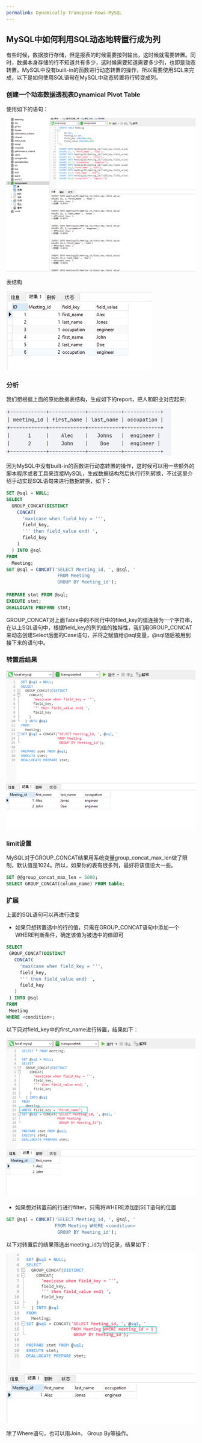 ```yaml
---
permalink: Dynamically-Transpose-Rows-MySQL
---
```


## MySQL中如何利用SQL动态地转置行成为列
有些时候，数据按行存储，但是报表的时候需要按列输出，这时候就需要转置。同时，数据本身存储的行不知道共有多少，这时候需要知道需要多少列，也即是动态转置。MySQL中没有built-in的函数进行动态转置的操作，所以需要使用SQL来完成，以下是如何使用SQL语句在MySQL中动态转置将行转变成列。

### 创建一个动态数据透视表Dynamical Pivot Table

使用如下的语句：

![](/assets/img/blogs/2021-05-06/createDynamicalTable.png)

表结构

![](/assets/img/blogs/2021-05-06/createDynamicalTable1.png)



### 分析

我们想根据上面的原始数据表结构，生成如下的report，把人和职业对应起来:

![](/assets/img/blogs/2021-05-06/expectedResult.png)

因为MySQL中没有built-in的函数进行动态转置的操作，这时候可以用一些额外的脚本程序或者工具来连接MySQL，生成数据结构然后执行行列转换，不过这里介绍手动实现SQL语句来进行数据转换，如下：

```sql
SET @sql = NULL;
SELECT
  GROUP_CONCAT(DISTINCT
    CONCAT(
      'max(case when field_key = ''',
      field_key,
      ''' then field_value end) ',
      field_key
    )
  ) INTO @sql
FROM
  Meeting;
SET @sql = CONCAT('SELECT Meeting_id, ', @sql, ' 
                   FROM Meeting 
                   GROUP BY Meeting_id');

PREPARE stmt FROM @sql;
EXECUTE stmt;
DEALLOCATE PREPARE stmt;
```

GROUP_CONCAT对上面Table中的不同行中的filed_key的值连接为一个字符串，在以上SQL语句中，根据field_key的列的值的独特性，我们用GROUP_CONCAT来动态创建Select后面的Case语句，并将之赋值给@sql变量，@sql随后被用到接下来的语句中。



### 转置后结果

![](/assets/img/blogs/2021-05-06/tranpose.png)



### limit设置

MySQL对于GROUP_CONCAT结果用系统变量group_concat_max_len做了限制，默认值是1024。所以，如果你的表有很多列，最好将该值设大一些。

```sql
SET @@group_concat_max_len = 5000;
SELECT GROUP_CONCAT(column_name) FROM table;
```



### 扩展

上面的SQL语句可以再进行改变
* 如果只想转置选中的行的值，只需在GROUP_CONCAT语句中添加一个WHERE判断条件，确定该值为被选中的值即可

 ```sql
SELECT
  GROUP_CONCAT(DISTINCT
    CONCAT(
      'max(case when field_key = ''',
      field_key,
      ''' then field_value end) ',
      field_key
    )
  ) INTO @sql
FROM
  Meeting
WHERE <condition>;
```

以下只对field_key中的first_name进行转置，结果如下：

![](/assets/img/blogs/2021-05-06/tranpose_where1.png)

* 如果想对转置前的行进行filter，只需将WHERE添加到SET语句的位置

```sql
SET @sql = CONCAT('SELECT Meeting_id, ', @sql, ' 
                  FROM Meeting WHERE <condition>
                   GROUP BY Meeting_id');
```

以下对转置后的结果筛选出meeting_id为1的记录，结果如下：

![](/assets/img/blogs/2021-05-06/tranpose_where2.png)

除了Where语句，也可以用Join， Group By等操作。

